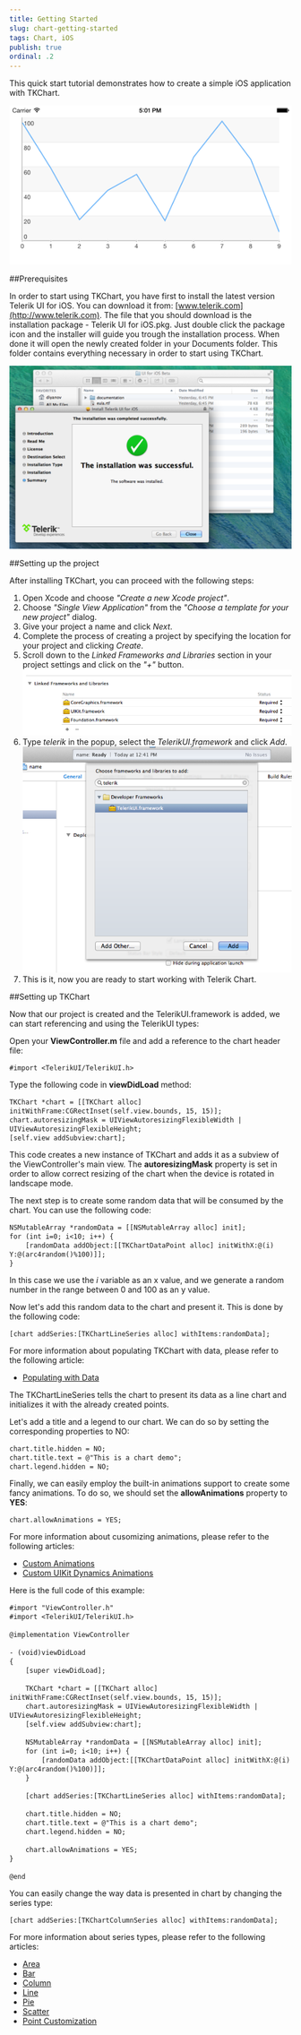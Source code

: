 ```yaml
---
title: Getting Started
slug: chart-getting-started
tags: Chart, iOS
publish: true
ordinal: .2
---
```


This quick start tutorial demonstrates how to create a simple iOS application with TKChart. 

<img src="../images/chart-overview002.png"/>

##Prerequisites

In order to start using TKChart, you have first to install the latest version Telerik UI for iOS. You can download it from: [www.telerik.com](http://www.telerik.com). The file that you should download is the installation package - Telerik UI for iOS.pkg. Just double click the package icon and the installer will guide you trough the installation process. When done it will open the newly created folder in your Documents folder. This folder contains everything necessary in order to start using TKChart.

<img src="../images/chart-overview003.png"/>

##Setting up the project

After installing TKChart, you can proceed with the following steps:

<ol>
    <li>Open Xcode and choose <i>"Create a new Xcode project"</i>.</li>
    <li>Choose <i>"Single View Application"</i> from the <i>"Choose a template for your new project"</i> dialog.</li>
    <li>Give your project a name and click <i>Next</i>.</li>
    <li>Complete the process of creating a project by specifying the location for your project and clicking <i>Create</i>.</li>
    <li>Scroll down to the <i>Linked Frameworks and Libraries</i> section in your project settings and click on the <i>"+"</i> button. <br/>
    <img src="../images/chart-overview004.png"/></li>
    <li>Type <i>telerik</i> in the popup, select the <i>TelerikUI.framework</i> and click <i>Add</i>. <br/>
    <img src="../images/chart-overview005.png"/></li>
    <li>This is it, now you are ready to start working with Telerik Chart.</li>
</ol>

##Setting up TKChart

Now that our project is created and the TelerikUI.framework is added, we can start referencing and using the TelerikUI types:

Open your **ViewController.m** file and add a reference to the chart header file:

    #import <TelerikUI/TelerikUI.h>


Type the following code in **viewDidLoad** method:

	TKChart *chart = [[TKChart alloc] initWithFrame:CGRectInset(self.view.bounds, 15, 15)];
    chart.autoresizingMask = UIViewAutoresizingFlexibleWidth | UIViewAutoresizingFlexibleHeight;
    [self.view addSubview:chart];

This code creates a new instance of TKChart and adds it as a subview of the ViewController's main view. The **autoresizingMask** property is set in order to allow correct resizing of the chart when the device is rotated in landscape mode. 

The next step is to create some random data that will be consumed by the chart. You can use the following code:

    NSMutableArray *randomData = [[NSMutableArray alloc] init];
    for (int i=0; i<10; i++) {
        [randomData addObject:[[TKChartDataPoint alloc] initWithX:@(i) Y:@(arc4random()%100)]];
    }

In this case we use the *i* variable as an x value, and we generate a random number in the range between 0 and 100 as an y value.

Now let's add this random data to the chart and present it. This is done by the following code:

    [chart addSeries:[TKChartLineSeries alloc] withItems:randomData];

For more information about populating TKChart with data, please refer to the following article:

- [Populating with Data](populating-with-data)

The TKChartLineSeries tells the chart to present its data as a line chart and initializes it with the already created points. 

Let's add a title and a legend to our chart. We can do so by setting the corresponding properties to NO:

    chart.title.hidden = NO;
    chart.title.text = @"This is a chart demo";
    chart.legend.hidden = NO;

Finally, we can easily employ the built-in animations support to create some fancy animations. To do so, we should set the **allowAnimations** property to **YES**:

    chart.allowAnimations = YES;

For more information about cusomizing animations, please refer to the following articles:

- [Custom Animations](animations/custom)
- [Custom UIKit Dynamics Animations](animations/custom-uikit-dynamics)

Here is the full code of this example:

	#import "ViewController.h"
	#import <TelerikUI/TelerikUI.h>

	@implementation ViewController

	- (void)viewDidLoad
	{
    	[super viewDidLoad];

    	TKChart *chart = [[TKChart alloc] initWithFrame:CGRectInset(self.view.bounds, 15, 15)];
    	chart.autoresizingMask = UIViewAutoresizingFlexibleWidth | UIViewAutoresizingFlexibleHeight;
    	[self.view addSubview:chart];
    
	    NSMutableArray *randomData = [[NSMutableArray alloc] init];
    	for (int i=0; i<10; i++) {
       		[randomData addObject:[[TKChartDataPoint alloc] initWithX:@(i) Y:@(arc4random()%100)]];
    	}
    
    	[chart addSeries:[TKChartLineSeries alloc] withItems:randomData];

        chart.title.hidden = NO;
        chart.title.text = @"This is a chart demo";
        chart.legend.hidden = NO;

        chart.allowAnimations = YES;
	}

	@end
	
You can easily change the way data is presented in chart by changing the series type:

	[chart addSeries:[TKChartColumnSeries alloc] withItems:randomData];

	
For more information about series types, please refer to the following articles:

- [Area](series/area)
- [Bar](series/bar)
- [Column](series/column)
- [Line](series/line)
- [Pie](series/pie)
- [Scatter](series/scatter)
- [Point Customization](series/point-customization)